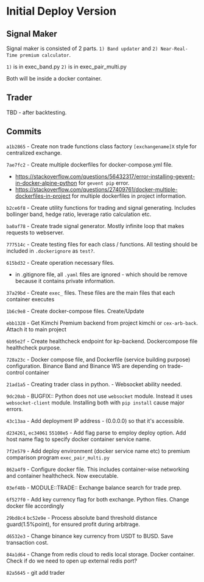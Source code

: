 # Initial Deploy Version

## Signal Maker

Signal maker is consisted of 2 parts. `1) Band updater` and `2) Near-Real-Time premium calculator`.

`1)` is in exec_band.py 
`2)` is in exec_pair_multi.py

Both will be inside a docker container. 

## Trader

TBD - after backtesting.

## Commits

`a1b2865` - Create non trade functions class factory `[exchangename]X` style for centralized exchange.

`7ae7fc2` - Create multiple dockerfiles for docker-compose.yml file. 
  - https://stackoverflow.com/questions/56432317/error-installing-gevent-in-docker-alpine-python for `gevent pip` error.
  - https://stackoverflow.com/questions/27409761/docker-multiple-dockerfiles-in-project for multiple dockerfiles in project information.

`b2ce6f8` - Create utility functions for trading and signal generating. Includes bollinger band, hedge ratio, leverage ratio calculation etc. 

`ba0af78` - Create trade signal generator. Mostly infinite loop that makes requests to webserver.

`777514c` - Create testing files for each class / functions. All testing should be included in `.dockerignore` as `test?`.

`615bd32` - Create operation necessary files.
  - in .gitignore file, all `.yaml` files are ignored - which should be remove because it contains private information.

`37a29bd` - Create `exec_` files. These files are the main files that each container executes

`1b6c9e8` - Create docker-compose files. Create/Update

`ebb1328` - Get Kimchi Premium backend from project kimchi or `cex-arb-back`. Attach it to main project

`6b95e2f` - Create healthcheck endpoint for kp-backend. Dockercompose file healthcheck purpose.

`728a23c` - Docker compose file, and Dockerfile (service building purpose) configuration. Binance Band and Binance WS are depending on trade-control container

`21ad1a5` - Creating trader class in python. - Websocket ability needed. 

`9dc20ab` - BUGFIX:: Python does not use `websocket` module. Instead it uses `websocket-client` module. Installing both with `pip install` cause major errors.

`43c13aa` - Add deployment IP address - (0.0.0.0) so that it's accessible.

`d234261`, `ec34061` `55108e5` - Add flag parse to employ deploy option. Add host name flag to specify docker container service name.

`7f2e579` - Add deploy environment (docker service name etc) to premium comparison program `exec_pair_multi.py`

`862a4f9` - Configure docker file. This includes container-wise networking and container healthcheck. Now executable. 

`03ef48b` - MODULE::TRADE:: Exchange balance search for trade prep.

`6f527f0` - Add key currency flag for both exchange. Python files. Change docker file accordingly

`29bd8c4` `bc52e9e` - Process absolute band threshold distance guard(1.5%point), for ensured profit during arbitrage. 

`d6532e3` - Change binance key currency from USDT to BUSD. Save transaction cost.

`84a1d64` - Change from redis cloud to redis local storage. Docker container. Check if do we need to open up external redis port?


`82a5645` - git add trader